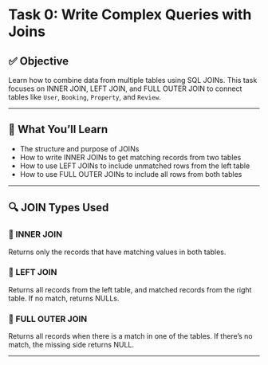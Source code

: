 # Task 0: Write Complex Queries with Joins

## ✅ Objective

Learn how to combine data from multiple tables using SQL JOINs. This task focuses on INNER JOIN, LEFT JOIN, and FULL OUTER JOIN to connect tables like `User`, `Booking`, `Property`, and `Review`.

---

## 🔧 What You’ll Learn

- The structure and purpose of JOINs
- How to write INNER JOINs to get matching records from two tables
- How to use LEFT JOINs to include unmatched rows from the left table
- How to use FULL OUTER JOINs to include all rows from both tables

---

## 🔍 JOIN Types Used

### 🔹 INNER JOIN
Returns only the records that have matching values in both tables.

### 🔸 LEFT JOIN
Returns all records from the left table, and matched records from the right table. If no match, returns NULLs.

### 🔻 FULL OUTER JOIN
Returns all records when there is a match in one of the tables. If there’s no match, the missing side returns NULL.

---